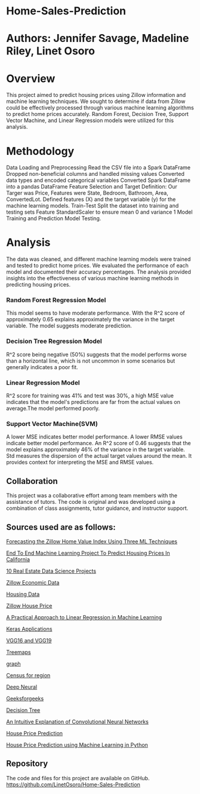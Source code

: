 # Home-Sales-Prediction

 
# Authors: Jennifer Savage, Madeline Riley, Linet Osoro


# Overview
This project aimed to predict housing prices using Zillow information and machine learning techniques. We sought to determine if data from Zillow could be effectively processed through various machine learning algorithms to predict home prices accurately. Random Forest, Decision Tree, Support Vector Machine, and Linear Regression models were utilized for this analysis.


# Methodology
Data Loading and Preprocessing
Read the CSV file into a Spark DataFrame
Dropped non-beneficial columns and handled missing values
Converted data types and encoded categorical variables
Converted Spark DataFrame into a pandas DataFrame
Feature Selection and Target Definition: Our Targer was Price, Features were State, Bedroom, Bathroom, Area, ConvertedLot. 
Defined features (X) and the target variable (y) for the machine learning models.
Train-Test Split the dataset into training and testing sets
Feature StandardScaler to ensure mean 0 and variance 1
Model Training and Prediction 
Model Testing. 

# Analysis
The data was cleaned, and different machine learning models were trained and tested to predict home prices. We evaluated the performance of each model and documented their accuracy percentages. The analysis provided insights into the effectiveness of various machine learning methods in predicting housing prices.

### Random Forest Regression Model
This model seems to have moderate performance. With the R^2 score of approximately 0.65 explains approximately the variance in the target variable. The model suggests moderate prediction.

### Decision Tree Regression Model  
R^2 score being negative (50%) suggests that the model performs worse than a horizontal line, which is not uncommon in some scenarios but generally indicates a poor fit.

### Linear Regression Model 
R^2 score for training was 41% and test was 30%,  a high MSE value indicates that the model's predictions are far from the actual values on average.The model performed poorly. 

### Support Vector Machine(SVM)
A lower MSE indicates better model performance. A lower RMSE values indicate better model performance. An R^2 score of 0.46 suggests that the model explains approximately 46% of the variance in the target variable. Std measures the dispersion of the actual target values around the mean. It provides context for interpreting the MSE and RMSE values.

## Collaboration
This project was a collaborative effort among team members with the assistance of tutors. The code is original and was developed using a combination of class assignments, tutor guidance, and instructor support.

## Sources used are as follows: 

[Forecasting the Zillow Home Value Index Using Three ML Techniques](https://nycdatascience.com/blog/student-works/capstone/forecasting-the-zillow-home-value-index-using-three-ml-techniques) 

[End To End Machine Learning Project To Predict Housing Prices In California](https://lukeclarke12.medium.com/end-to-end-machine-learning-project-to-predict-housing-prices-in-california-e58cb10b2005)

[10 Real Estate Data Science Projects](https://www.interviewquery.com/p/real-estate-data-science-projects)

[Zillow Economic Data](https://www.kaggle.com/datasets/zillow/zecon)

[Housing Data](https://www.zillow.com/research/data)

[Zillow House Price](https://www.kaggle.com/datasets/paultimothymooney/zillow-house-price-data)

[A Practical Approach to Linear Regression in Machine Learning](https://towardsdatascience.com/linear-regression-5100fe32993a)

[Keras Applications](https://keras.io/api/applications/#usage-examples-for-image-classification-models)

[VGG16 and VGG19](https://keras.io/api/applications/vgg/#vgg19-function)

[Treemaps](https://plotly.com/python/treemaps/)

[graph](https://plotly.com/python/setting-graph-size/)

[Census for region](https://github.com/cphalpert/census-regions/blob/master/us%20census%20bureau%20regions%20and%20divisions.csv)

[Deep Neural](https://towardsdatascience.com/deep-neural-networks-for-regression-problems-81321897ca33)

[Geeksforgeeks](https://www.geeksforgeeks.org/random-forest-algorithm-in-machine-learning/)

[Decision Tree](https://www.geeksforgeeks.org/decision-tree/)

[An Intuitive Explanation of Convolutional Neural Networks](https://ujjwalkarn.me/2016/08/11/intuitive-explanation-convnets/)

[House Price Prediction](https://www.geeksforgeeks.org/house-price-prediction-using-machine-learning-in-python/)

[House Price Prediction using Machine Learning in Python](https://www.geeksforgeeks.org/house-price-prediction-using-machine-learning-in-python/)


## Repository
The code and files for this project are available on GitHub. https://github.com/LinetOsoro/Home-Sales-Prediction 


